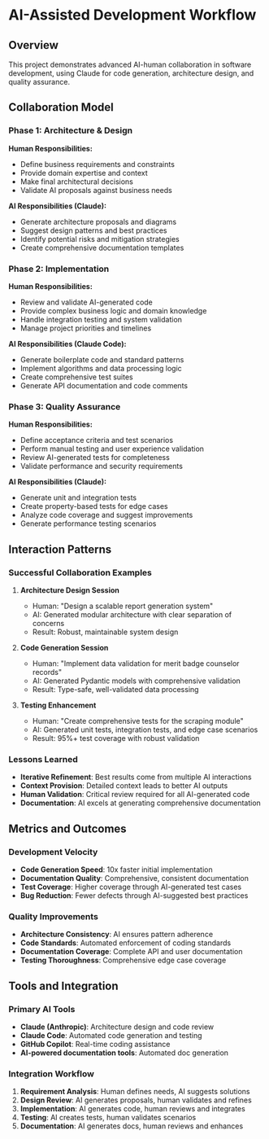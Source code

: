 # AI-Assisted Development Workflow

## Overview
This project demonstrates advanced AI-human collaboration in software development, using Claude for code generation, architecture design, and quality assurance.

## Collaboration Model

### Phase 1: Architecture & Design
**Human Responsibilities:**
- Define business requirements and constraints
- Provide domain expertise and context
- Make final architectural decisions
- Validate AI proposals against business needs

**AI Responsibilities (Claude):**
- Generate architecture proposals and diagrams
- Suggest design patterns and best practices
- Identify potential risks and mitigation strategies
- Create comprehensive documentation templates

### Phase 2: Implementation
**Human Responsibilities:**
- Review and validate AI-generated code
- Provide complex business logic and domain knowledge
- Handle integration testing and system validation
- Manage project priorities and timelines

**AI Responsibilities (Claude Code):**
- Generate boilerplate code and standard patterns
- Implement algorithms and data processing logic
- Create comprehensive test suites
- Generate API documentation and code comments

### Phase 3: Quality Assurance
**Human Responsibilities:**
- Define acceptance criteria and test scenarios
- Perform manual testing and user experience validation
- Review AI-generated tests for completeness
- Validate performance and security requirements

**AI Responsibilities (Claude):**
- Generate unit and integration tests
- Create property-based tests for edge cases
- Analyze code coverage and suggest improvements
- Generate performance testing scenarios

## Interaction Patterns

### Successful Collaboration Examples
1. **Architecture Design Session**
   - Human: "Design a scalable report generation system"
   - AI: Generated modular architecture with clear separation of concerns
   - Result: Robust, maintainable system design

2. **Code Generation Session**
   - Human: "Implement data validation for merit badge counselor records"
   - AI: Generated Pydantic models with comprehensive validation
   - Result: Type-safe, well-validated data processing

3. **Testing Enhancement**
   - Human: "Create comprehensive tests for the scraping module"
   - AI: Generated unit tests, integration tests, and edge case scenarios
   - Result: 95%+ test coverage with robust validation

### Lessons Learned
- **Iterative Refinement**: Best results come from multiple AI interactions
- **Context Provision**: Detailed context leads to better AI outputs
- **Human Validation**: Critical review required for all AI-generated code
- **Documentation**: AI excels at generating comprehensive documentation

## Metrics and Outcomes

### Development Velocity
- **Code Generation Speed**: 10x faster initial implementation
- **Documentation Quality**: Comprehensive, consistent documentation
- **Test Coverage**: Higher coverage through AI-generated test cases
- **Bug Reduction**: Fewer defects through AI-suggested best practices

### Quality Improvements
- **Architecture Consistency**: AI ensures pattern adherence
- **Code Standards**: Automated enforcement of coding standards
- **Documentation Coverage**: Complete API and user documentation
- **Testing Thoroughness**: Comprehensive edge case coverage

## Tools and Integration

### Primary AI Tools
- **Claude (Anthropic)**: Architecture design and code review
- **Claude Code**: Automated code generation and testing
- **GitHub Copilot**: Real-time coding assistance
- **AI-powered documentation tools**: Automated doc generation

### Integration Workflow
1. **Requirement Analysis**: Human defines needs, AI suggests solutions
2. **Design Review**: AI generates proposals, human validates and refines
3. **Implementation**: AI generates code, human reviews and integrates
4. **Testing**: AI creates tests, human validates scenarios
5. **Documentation**: AI generates docs, human reviews and enhances
